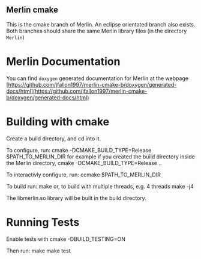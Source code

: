 
Merlin cmake
------------

This is the cmake branch of Merlin. An eclipse orientated branch also exists. Both branches should share the same Merlin library files (in the directory `Merlin`)

Merlin Documentation
====================

You can find `doxygen` generated documentation for Merlin at the webpage [https://github.com/jfallon1997/merlin-cmake-b/doxygen/generated-docs/html](https://github.com/jfallon1997/merlin-cmake-b/doxygen/generated-docs/html)


Building with cmake
===================

Create a build directory, and cd into it.

To configure, run:
cmake -DCMAKE_BUILD_TYPE=Release $PATH_TO_MERLIN_DIR
for example if you created the build directory inside the Merlin directory,
cmake -DCMAKE_BUILD_TYPE=Release ..

To interactivly configure, run:
ccmake $PATH_TO_MERLIN_DIR

To build run:
make
or, to build with multiple threads, e.g. 4 threads
make -j4


The libmerlin.so library will be built in the build directory.

Running Tests
=============

Enable tests with
cmake -DBUILD_TESTING=ON

Then run:
make
make test








